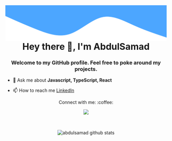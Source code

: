 <img src="readme/background.svg" align="right" />

<h1 align="center">Hey there 👋, I'm AbdulSamad</h1>
<h3 align="center">Welcome to my GitHub profile. Feel free to poke around my projects.</h3>

- 💬 Ask me about **Javascript, TypeScript, React**

- 📫 How to reach me <a href="https://www.linkedin.com/in/abdulsamad-ansari" target="_blank" title="Linkedin">
		LinkedIn 
	</a>


<p align="center">
	Connect with me: :coffee:
</p>

<p align="center">
	<a href="https://www.linkedin.com/in/abdulsamad-ansari" target="_blank" title="Linkedin">
		<img src="https://img.shields.io/badge/-LinkedIn-blue?style=flat&logo=Linkedin&logoColor=white" />
	</a>
</p>

<br />

<p align="center">
	<img src="https://github-readme-stats.vercel.app/api?username=abdulsamad&show_icons=true&locale=en" alt="abdulsamad github stats" />
</p>

<!-- <p align="center">
	<img src="https://github-readme-streak-stats.herokuapp.com?user=abdulsamad&" alt="abdulsamad github streak" />
</p> -->